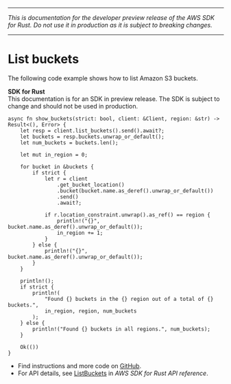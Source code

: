 --------

 *This is documentation for the developer preview release of the AWS SDK for Rust\. Do not use it in production as it is subject to breaking changes\.* 

--------

# List buckets<a name="s3_ListBuckets_rust_topic"></a>

The following code example shows how to list Amazon S3 buckets\.

**SDK for Rust**  
This documentation is for an SDK in preview release\. The SDK is subject to change and should not be used in production\.
  

```
async fn show_buckets(strict: bool, client: &Client, region: &str) -> Result<(), Error> {
    let resp = client.list_buckets().send().await?;
    let buckets = resp.buckets.unwrap_or_default();
    let num_buckets = buckets.len();

    let mut in_region = 0;

    for bucket in &buckets {
        if strict {
            let r = client
                .get_bucket_location()
                .bucket(bucket.name.as_deref().unwrap_or_default())
                .send()
                .await?;

            if r.location_constraint.unwrap().as_ref() == region {
                println!("{}", bucket.name.as_deref().unwrap_or_default());
                in_region += 1;
            }
        } else {
            println!("{}", bucket.name.as_deref().unwrap_or_default());
        }
    }

    println!();
    if strict {
        println!(
            "Found {} buckets in the {} region out of a total of {} buckets.",
            in_region, region, num_buckets
        );
    } else {
        println!("Found {} buckets in all regions.", num_buckets);
    }

    Ok(())
}
```
+  Find instructions and more code on [GitHub](https://github.com/awsdocs/aws-doc-sdk-examples/tree/main/.rust_alpha/s3#code-examples)\. 
+  For API details, see [ListBuckets](https://awslabs.github.io/aws-sdk-rust/) in *AWS SDK for Rust API reference*\. 